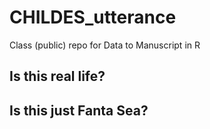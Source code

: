 # CHILDES_utterance
Class (public) repo for Data to Manuscript in R
## Is this real life?
## Is this just Fanta Sea?